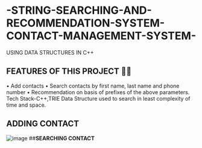 # -STRING-SEARCHING-AND-RECOMMENDATION-SYSTEM-CONTACT-MANAGEMENT-SYSTEM-
USING DATA STRUCTURES IN C++
##  **FEATURES OF THIS PROJECT**	:man_technologist:
•	Add contacts 
•	Search contacts by first name, last name and phone number
•	Recommendation on basis of prefixes of the above parameters.
Tech Stack-C++,TRIE Data Structure used to search in least complexity of time and space.
##  **ADDING CONTACT**
![image](https://user-images.githubusercontent.com/102857029/206618831-bc96b91b-ff7e-467b-9a82-390a65724ae7.png)
##**SEARCHING CONTACT**
